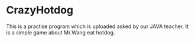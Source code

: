 # CrazyHotdog
This is a practise program which is uploaded asked by our JAVA teacher. It is a simple game about Mr.Wang eat hotdog.
